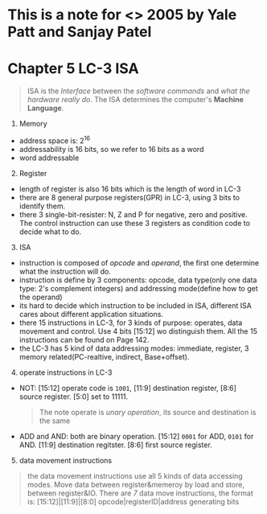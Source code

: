 # This is a note for <<Introduction to Computing Systems>> 2005 by Yale Patt and Sanjay Patel

# Chapter 5 LC-3 ISA
> ISA is the *Interface* between the *software commands* and *what the hardware really do*. The ISA determines the computer's **Machine Language**.

1. Memory
- address space is: $2^{16}$
- addressability is 16 bits, so we refer to 16 bits as a word
- word addressable
2. Register
- length of register is also 16 bits which is the length of word in LC-3
- there are 8 general purpose registers(GPR) in LC-3, using 3 bits to identify them.
- there 3 single-bit-resister: N, Z and P for negative, zero and positive. The control instruction can use these 3 registers as condition code to decide what to do.
3. ISA
- instruction is composed of *opcode* and *operand*, the first one determine what the instruction will do. 
- instruction is define by 3 components: opcode, data type(only one data type: 2's complement integers) and addressing mode(define how to get the operand)
- its hard to decide which instruction to be included in ISA, different ISA cares about different application situations.
- there 15 instructions in LC-3, for 3 kinds of purpose: operates, data movement and control. Use 4 bits [15:12] wo distinguish them. All the 15 instructions can be found on Page 142.
- the LC-3 has 5 kind of data addressing modes: immediate, register, 3 memory related(PC-realtive, indirect, Base+offset).
4. operate instructions in LC-3
- NOT: [15:12] operate code is `1001`, [11:9] destination register, [8:6] source register. [5:0] set to 11111.
	> The note operate is *unary operation*, its source and destination is the same
- ADD and AND: both are binary operation. [15:12] `0001` for ADD, `0101` for AND. [11:9] destination regitster. [8:6] first source register. 
5. data movement instructions
> the data movement instructions use all 5 kinds of data accessing modes. Move data between register&memeroy by load and store, between register&IO. There are *7* data move instructions, the format is:
[15:12]|[11:9]|[8:0]
opcode|registerID|address generating bits
